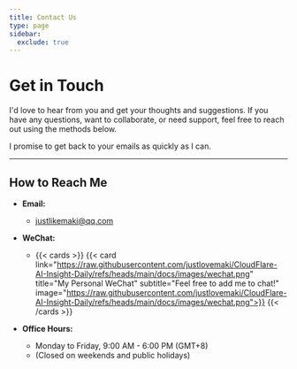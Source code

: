 ```yaml
---
title: Contact Us
type: page
sidebar:
  exclude: true
---
```

# Get in Touch

I'd love to hear from you and get your thoughts and suggestions. If you have any questions, want to collaborate, or need support, feel free to reach out using the methods below.

I promise to get back to your emails as quickly as I can.

---

## **How to Reach Me**

*   **Email:**
    *   [justlikemaki@qq.com](mailto:justlikemaki@qq.com)

*   **WeChat:**
    *   {{< cards >}}
        {{< card link="https://raw.githubusercontent.com/justlovemaki/CloudFlare-AI-Insight-Daily/refs/heads/main/docs/images/wechat.png" title="My Personal WeChat" subtitle="Feel free to add me to chat!" image="https://raw.githubusercontent.com/justlovemaki/CloudFlare-AI-Insight-Daily/refs/heads/main/docs/images/wechat.png">}}
        {{< /cards >}}

*   **Office Hours:**
    *   Monday to Friday, 9:00 AM - 6:00 PM (GMT+8)
    *   (Closed on weekends and public holidays)